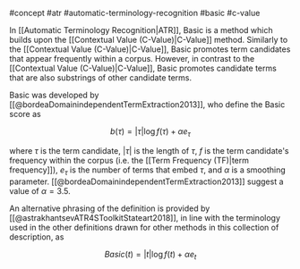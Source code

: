 #concept #atr #automatic-terminology-recognition #basic #c-value 

In [[Automatic Terminology Recognition|ATR]], Basic is a method which builds upon the [[Contextual Value (C-Value)|C-Value]] method. Similarly to the [[Contextual Value (C-Value)|C-Value]], Basic promotes term candidates that appear frequently within a corpus. However, in contrast to the [[Contextual Value (C-Value)|C-Value]], Basic promotes candidate terms that are also substrings of other candidate terms.

Basic was developed by [[@bordeaDomainindependentTermExtraction2013]], who define the Basic score as

$$b(\tau) = \left| \tau \right| \log f(\tau) + \alpha e_\tau$$

where $\tau$ is the term candidate, $\left| \tau \right|$ is the length of $\tau$, $f$ is the term candidate's frequency within the corpus (i.e. the [[Term Frequency (TF)|term frequency]]), $e_\tau$ is the number of terms that embed $\tau$, and $\alpha$ is a smoothing parameter. [[@bordeaDomainindependentTermExtraction2013]] suggest a value of $\alpha = 3.5$.

An alternative phrasing of the definition is provided by [[@astrakhantsevATR4SToolkitStateart2018]], in line with the terminology used in the other definitions drawn for other methods in this collection of description, as

$$Basic(t) = \left| t \right| \log f(t) + \alpha e_t$$